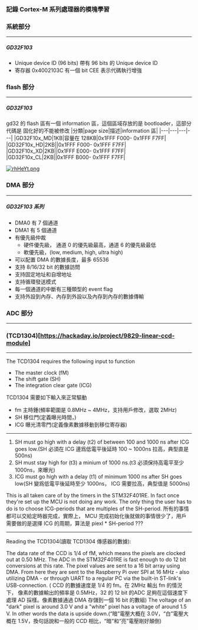 
### 記錄 Cortex-M 系列處理器的模塊學習

### 系統部分
---
##### GD32F103
* Unique device ID (96 bits) 帶有 96 bits 的 Unique device ID
* 寄存器 0x4002103C 有一個 bit CEE 表示代碼執行增強

### flash 部分
---
##### GD32F103
gd32 的 flash 區有一個 information 區，這個區域存放的是 bootloader，這部分代碼是
固化好的不能被修改
|分類|page size|描述|information 區|
|---|---|---|---|
|GD32F10x_MD|1KB|容量在 128KB|0x1FFF F000- 0x1FFF F7FF|
|GD32F10x_HD|2KB||0x1FFF F000- 0x1FFF F7FF|
|GD32F10x_XD|2KB||0x1FFF E000- 0x1FFF F7FF|
|GD32F10x_CL|2KB||0x1FFF B000- 0x1FFF F7FF|

[![rhHeYt.png](https://s3.ax1x.com/2020/12/26/rhHeYt.png)](https://imgchr.com/i/rhHeYt)

### DMA 部分
---
##### GD32F103 系列
* DMA0 有 7 個通道
* DMA1 有 5 個通道
* 有優先級仲裁
	* 硬件優先級， 通道 0 的優先級最高，通道 6 的優先級最低
	* 軟優先級，(low, medium, high, ultra high)
* 可以配置 DMA 的數據長度，最多 65536
* 支持 8/16/32 bit 的數據訪問
* 支持固定地址和自增地址
* 支持循環發送模式
* 每一個通道的中斷有三種類型的 event flag
* 支持外設到內存、內存到外設以及內存到內存的數據傳輸



### ADC 部分
---




### (TCD1304)[https://hackaday.io/project/9829-linear-ccd-module]
---
The TCD1304 requires the following input to function
* The master clock (fM)
* The shift gate (SH)
* The integration clear gate (ICG)

TCD1304 需要如下輸入來正常驅動
* fm 主時鍾(頻率範圍是 0.8MHz ~ 4MHz，支持用戶修改，選取 2MHz)
* SH 移位門(定義曝光時間，)
* ICG 曝光清零門(定義像素數據移動到移位寄存器)

---
1. SH must go high with a delay (t2) of between 100 and 1000 ns after ICG goes low.(SH 必須在 ICG 邊爲低電平後延時 100 ~ 1000ns 拉高，典型直是 500ns)
2. SH must stay high for (t3) a minium of 1000 ns.(t3 必須保持高電平至少 1000ns，來曝光)
3. ICG must go high with a delay (t1) of minimum 1000 ns after SH goes low(SH 變爲低電平後延時至少 1000ns， ICG 需要拉高，典型值是 5000ns)

This is all taken care of by the timers in the STM32F401RE.
In fact once they're set up the MCU is not doing any work.
The only thing the user has to do is to choose ICG-periods that are multiples of the SH-period.
所有的事情都可以交給定時器完成，實際上， MCU 完成初始化後就做的事情很少了，用戶
需要做的是選擇 ICG 的周期，算法是 piexl * SH-period ???

---
Reading the TCD1304(讀取 TCD1304 傳感器的數據):

The data rate of the CCD is 1/4 of fM, which means the pixels are clocked out at 0.50 MHz. The ADC in the STM32F401RE is fast enough to do 12 bit conversions at this rate. The pixel values are sent to a 16 bit array using DMA. From here they are sent to the Raspberry Pi over SPI at 16 MHz - also utilizing DMA - or through UART to a regular PC via the built-in ST-link's USB-connection.
( CCD 的數據速度是 1/4 的 fm。在 2MHz 輸出 fm 的情況下， 像素的數據輸出的頻率是 0.5MHz，32 的 12 bit 的ADC 足夠在這個速度下處理 AD 採樣。像素數據通過 DMA 存儲到一個 16 bit 的數組)
The voltage of an "dark" pixel is around 3.0 V and a "white" pixel has a voltage of around 1.5 V. In other words the data is upside down.(“暗”電壓大概在 3.0V，“白”電壓大概在 1.5V，換句話說和一般的 CCD 相比，“暗”和“亮”電壓剛好顛倒)

